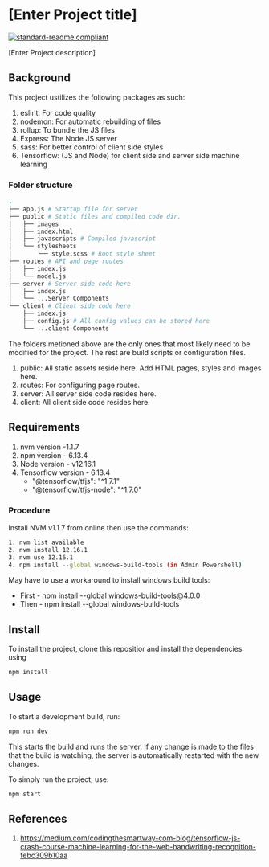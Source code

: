 # [Enter Project title]

[![standard-readme compliant](https://img.shields.io/badge/readme%20style-standard-brightgreen.svg?style=flat-square)](https://github.com/RichardLitt/standard-readme)

[Enter Project description]

## Background

This project ustilizes the following packages as such:

1. eslint: For code quality
2. nodemon: For automatic rebuilding of files
3. rollup: To bundle the JS files
4. Express: The Node JS server
5. sass: For better control of client side styles
6. Tensorflow: (JS and Node) for client side and server side machine learning

### Folder structure

```sh
.
├── app.js # Startup file for server
├── public # Static files and compiled code dir.
│   ├── images
│   ├── index.html
│   ├── javascripts # Compiled javascript
│   └── stylesheets
│       └── style.scss # Root style sheet
├── routes # API and page routes
│   ├── index.js
│   └── model.js
├── server # Server side code here
│   ├── index.js
│   └── ...Server Components
└── client # Client side code here
    ├── index.js
    ├── config.js # All config values can be stored here
    └── ...client Components
```

The folders metioned above are the only ones that most likely need to be modified for the project. The rest are build scripts or configuration files.

1. public: All static assets reside here. Add HTML pages, styles and images here.
2. routes: For configuring page routes.
3. server: All server side code resides here.
4. client: All client side code resides here.

## Requirements

1. nvm version -1.1.7
2. npm version - 6.13.4
3. Node version - v12.16.1
4. Tensorflow version - 6.13.4
    - "@tensorflow/tfjs": "^1.7.1"
    - "@tensorflow/tfjs-node": "^1.7.0"

### Procedure 

Install NVM v1.1.7 from online then use the commands:
```sh
1. nvm list available
2. nvm install 12.16.1
3. nvm use 12.16.1
4. npm install --global windows-build-tools (in Admin Powershell) 
```
May have to use a workaround to install windows build tools:
* First - npm install --global windows-build-tools@4.0.0
* Then - npm install --global windows-build-tools

## Install

To  install the project, clone this repositior and install the dependencies using

```sh
npm install
```

## Usage

To start a development build, run:
```sh
npm run dev
```

This starts the build and runs the server. If any change is made to the files that the build is watching, the server is automatically restarted with the new changes.

To simply run the project, use:

```sh
npm start
```

## References

1. https://medium.com/codingthesmartway-com-blog/tensorflow-js-crash-course-machine-learning-for-the-web-handwriting-recognition-febc309b10aa